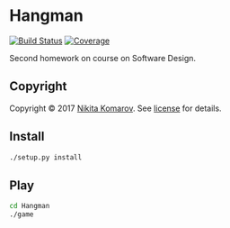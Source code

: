 # Hangman

[![Build Status][travis-badge]][travis-url]
[![Coverage][coverage-image]][coverage-url]

Second homework on course on Software Design.

## Copyright
Copyright © 2017 [Nikita Komarov]. See [license] for details.

## Install
```sh
./setup.py install
```
## Play

```sh
cd Hangman
./game
```


[Nikita Komarov]: https://github.com/glazastyi/
[license]: LICENSE

[travis-url]: https://travis-ci.org/glazastyi/Hangman
[travis-badge]: https://travis-ci.org/glazastyi/Hangman.svg?branch=master
[coverage-image]: https://codecov.io/gh/glazastyi/Hangman/branch/master/graph/badge.svg
[coverage-url]: https://codecov.io/gh/glazastyi/Hangman

